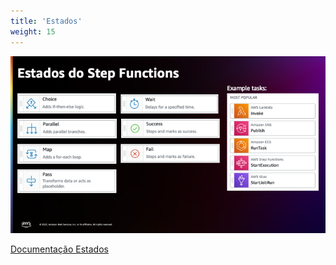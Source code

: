 ```yaml
---
title: 'Estados'
weight: 15
---
```


![Estados](/static/img/intro/pt-br/states.png)

[Documentação Estados](https://docs.aws.amazon.com/pt_br/step-functions/latest/dg/concepts-states.html)
